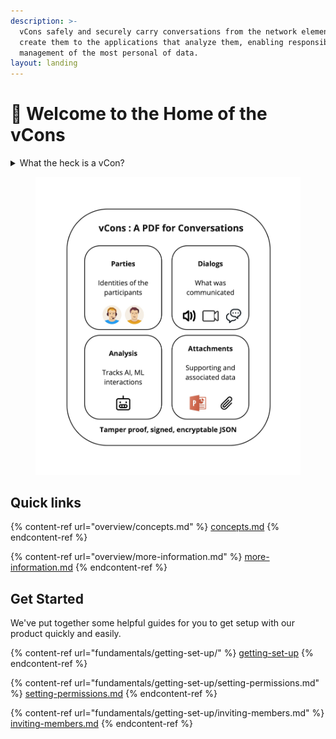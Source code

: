 ```yaml
---
description: >-
  vCons safely and securely carry conversations from the network elements that
  create them to the applications that analyze them, enabling responsible
  management of the most personal of data.
layout: landing
---
```


# 👋 Welcome to the Home of the vCons



<details>

<summary>What the heck is a vCon?</summary>



A vCon is the container for data and information relating to a real-time, human conversation. It is analogous to a \[[vCard](https://datatracker.ietf.org/doc/html/draft-petrie-vcon#vCard)] which enables the definition, interchange and storage of an individual's various points of contact. The data contained in a vCon may be derived from any multimedia session, traditional phone call, video conference, SMS or MMS message exchange, webchat or email thread. The data in the container relating to the conversation may include Call Detail Records (CDR), call meta data, participant identity information (e.g. STIR PASSporT), the actual conversational data exchanged (e.g. audio, video, text), realtime or post conversational analysis and attachments of files exchanged during the conversation. A standardized conversation container enables many applications, establishes a common method of storage and interchange, and supports identity, privacy and security efforts (see \[[vCon-white-paper](https://datatracker.ietf.org/doc/html/draft-petrie-vcon#vCon-white-paper)])[¶](https://datatracker.ietf.org/doc/html/draft-petrie-vcon#section-abstract-1)

</details>

<figure><img src=".gitbook/assets/Conserver Pictures (8).jpg" alt=""><figcaption></figcaption></figure>

## Quick links

{% content-ref url="overview/concepts.md" %}
[concepts.md](overview/concepts.md)
{% endcontent-ref %}

{% content-ref url="overview/more-information.md" %}
[more-information.md](overview/more-information.md)
{% endcontent-ref %}

## Get Started

We've put together some helpful guides for you to get setup with our product quickly and easily.

{% content-ref url="fundamentals/getting-set-up/" %}
[getting-set-up](fundamentals/getting-set-up/)
{% endcontent-ref %}

{% content-ref url="fundamentals/getting-set-up/setting-permissions.md" %}
[setting-permissions.md](fundamentals/getting-set-up/setting-permissions.md)
{% endcontent-ref %}

{% content-ref url="fundamentals/getting-set-up/inviting-members.md" %}
[inviting-members.md](fundamentals/getting-set-up/inviting-members.md)
{% endcontent-ref %}
